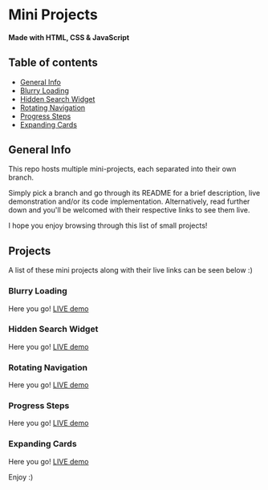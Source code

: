 # Mini Projects
#### Made with HTML, CSS & JavaScript

## Table of contents
* [General Info](#general-info)
* [Blurry Loading](#blurry-loading)
* [Hidden Search Widget](#hidden-search-widget)
* [Rotating Navigation](#rotating-navigation)
* [Progress Steps](#progress-steps)
* [Expanding Cards](#expanding-cards)

## General Info
This repo hosts multiple mini-projects, each separated into their own branch. 

Simply pick a branch and go through its README for a brief description, live demonstration and/or its code implementation. Alternatively, read further down and you'll be welcomed with their respective links to see them live.

I hope you enjoy browsing through this list of small projects!

## Projects
A list of these mini projects along with their live links can be seen below :)

### Blurry Loading 
Here you go! 
[LIVE demo](https://load-blur.netlify.app)

### Hidden Search Widget 
Here you go! 
[LIVE demo](https://hidden-widget.netlify.app)

### Rotating Navigation 
Here you go! 
[LIVE demo](https://nav-rotate.netlify.app)

### Progress Steps
Here you go!
[LIVE demo](https://steps-progress.netlify.app)

### Expanding Cards
Here you go!
[LIVE demo](https://cards-expand.netlify.app)

Enjoy :)
